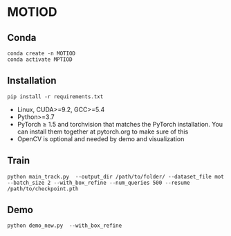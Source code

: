 # MOTIOD

## Conda

``` 
conda create -n MOTIOD
conda activate MPTIOD
```


## Installation

``` 
pip install -r requirements.txt
```
- Linux, CUDA>=9.2, GCC>=5.4
- Python>=3.7
- PyTorch ≥ 1.5 and torchvision that matches the PyTorch installation. You can install them together at pytorch.org to make sure of this
- OpenCV is optional and needed by demo and visualization



## Train
``` 
python main_track.py  --output_dir /path/to/folder/ --dataset_file mot --batch_size 2 --with_box_refine --num_queries 500 --resume
/path/to/checkpoint.pth
```

## Demo
``` 
python demo_new.py  --with_box_refine
```






